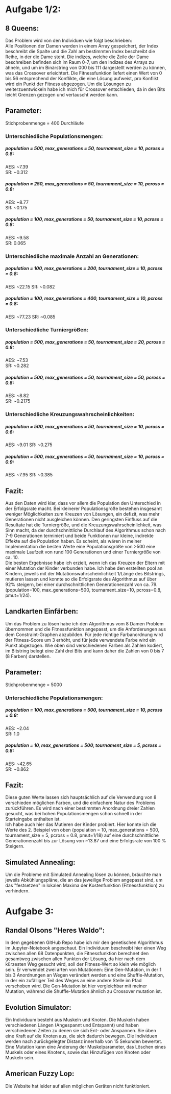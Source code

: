 # Aufgabe 1/2:
## 8 Queens:
Das Problem wird von den Individuen wie folgt beschrieben:  
Alle Positionen der Damen werden in einem Array gespeichert, der Index beschreibt die Spalte und die Zahl am bestimmten Index beschreibt die Reihe, in der die Dame steht.
Die indizes, welche die Zeile der Dame beschreiben befinden sich im Raum 0-7, um den Indizes des Arrays zu ähneln, und um im Binärstring von 000 bis 111 dargestellt werden zu können, was das Crossover erleichtert.
Die Fitnessfunktion liefert einen Wert von 0 bis 56 entsprechend der Konflikte, die eine Lösung aufweist, pro Konflikt wird ein Punkt der Fitness abgezogen. Um die Lösungen zu weiterzuentwickeln habe ich mich für Crossover entschieden, da in den Bits leicht Grenzen gezogen und vertauscht werden kann. 


## Parameter:
Stichprobenmenge = 400 Durchläufe

### Unterschiedliche Populationsmengen:
##### population = 500, max_generations = 50, tournament_size = 10, pcross = 0.8:
AES: ~7.39  
SR: ~0.312

##### population = 250, max_generations = 50, tournament_size = 10, pcross = 0.8:
AES: ~8.77  
SR: ~0.175

##### population = 100, max_generations = 50, tournament_size = 10, pcross = 0.8:
AES: ~9.58  
SR: 0.065



### Unterschiedliche maximale Anzahl an Generationen:
##### population = 100, max_generations = 200, tournament_size = 10, pcross = 0.8:
AES: ~22.15
SR: ~0.082

##### population = 100, max_generations = 400, tournament_size = 10, pcross = 0.8:
AES: ~77.23
SR: ~0.085



### Unterschiedliche Turniergrößen:
##### population = 500, max_generations = 50, tournament_size = 20, pcross = 0.8:
AES: ~7.53  
SR: ~0.282

##### population = 500, max_generations = 50, tournament_size = 50, pcross = 0.8:
AES: ~8.82  
SR: ~0.2175




### Unterschiedliche Kreuzungswahrscheinlichkeiten:
##### population = 500, max_generations = 50, tournament_size = 10, pcross = 0.6:
AES: ~9.01
SR: ~0.275

##### population = 500, max_generations = 50, tournament_size = 10, pcross = 0.9:
AES: ~7.95
SR: ~0.385  

## Fazit:
Aus den Daten wird klar, dass vor allem die Population den Unterschied in der Erfolgsrate macht. Bei kleinerer Populationsgröße bestehen insgesamt weniger Möglichkeiten zum Kreuzen von Lösungen, ein defizit, was mehr Generationen nicht ausgleichen können.
Den geringsten Einfluss auf die Resultate hat die Turniergröße, und die Kreuzungswahrscheinlichkeit, was Sinn macht, da der durchschnittliche Durchlauf des Algorithmus schon nach 7-9 Generationen terminiert und beide Funktionen nur kleine, indirekte Effekte auf die Population haben.
Es scheint, als wären in meiner Implementation die besten Werte eine Populationsgröße von >500 eine maximale Laufzeit von rund 100 Generationen und einer Turniergröße von ca. 10.  
Die besten Ergebnisse habe ich erzielt, wenn ich das Kreuzen der Eltern mit einer Mutation der Kinder verbunden habe. Ich habe den erstellten pool an Kindern, jeweils mit der Mutationswahrscheinlichkeit 1/Länge des Bitstrings, mutieren lassen und konnte so die Erfolgsrate des Algorithmus auf über 92% steigern, bei einer durchschnittlichen Generationenzahl von ca. 79.  
(population=100, max_generations=500, tournament_size=10, pcross=0.8, pmut=1/24).



## Landkarten Einfärben:
Um das Problem zu lösen habe ich den Algorithmus vom 8 Damen Problem übernommen und die Fitnessfunktion angepasst, um die Anforderungen aus dem Constraint-Graphen abzubilden. Für jede richtige Farbanordnung wird der Fitness-Score um 3 erhöht, und für jede verwendete Farbe wird ein Punkt abgezogen. Wie oben sind verschiedenen Farben als Zahlen kodiert, im Bitstring belegt eine Zahl drei Bits und kann daher die Zahlen von 0 bis 7 (8 Farben) darstellen.

## Parameter:
Stichprobenmenge = 5000

### Unterschiedliche Populationsmengen:
##### population = 100, max_generations = 500, tournament_size = 10, pcross = 0.8:
AES: ~2.04  
SR: 1.0

##### population = 10, max_generations = 500, tournament_size = 5, pcross = 0.8:
AES: ~42.65  
SR: ~0.862


## Fazit:
Diese guten Werte lassen sich hauptsächlich auf die Verwendung von 8 verschieden möglichen Farben, und die einfachere Natur des Problems zurückführen. Es wird nach einer bestimmten Anordnung dreier Zahlen gesucht, was bei hohen Populationsmengen schon schnell in der Starteingabe enthalten ist.  
Ich habe auch hier das Mutieren der Kinder probiert. Hier konnte ich die Werte des 2. Beispiel von oben (population = 10, max_generations = 500, tournament_size = 5, pcross = 0.8, pmut=1/18) auf eine durchschnittliche Generationenzahl bis zur Lösung von ~13.87 und eine Erfolgsrate von 100 % Steigern.

## Simulated Annealing:
Um die Probleme mit Simulated Annealing lösen zu können, bräuchte man jeweils Abkühlungspläne, die an das jeweilige Problem angepasst sind, um das "festsetzen" in lokalen Maxima der Kostenfunktion (Fitnessfunktion) zu verhindern. 



# Aufgabe 3:

## Randal Olsons "Heres Waldo":
In dem gegebenen GitHub Repo habe ich mir den genetischen Algorithmus im Jupyter-Notebook angeschaut. Ein Individuum beschreibt hier einen Weg zwischen allen 68 Datenpunkten, die Fitnessfunktion berechnet den gesamtweg zwischen allen Punkten der Lösung, da hier nach dem kürzesten Weg gesucht wird, soll der Fitness-Wert so klein wie möglich sein. Er verwendet zwei arten von Mutationen: Eine Gen-Mutation, in der 1 bis 3 Anordnungen an Wegen verändert werden und eine Shuffle-Mutation, in der ein zufälliger Teil des Weges an eine andere Stelle im Pfad verschoben wird.
Die Gen-Mutation ist hier vergleichbar mit meiner Mutation, während die Shuffle-Mutation ähnlich zu Crossover mutation ist.


## Evolution Simulator:
Ein Individuum besteht aus Muskeln und Knoten. Die Muskeln haben verschiedenen Längen (Angespannt und Entspannt) und haben verschiedenen Zeiten zu denen sie sich Ent- oder Anspannen. Sie üben eine Kraft auf die Knoten aus, die sich dadurch bewegen. Die Individuen werden nach zurückgelegter Distanz innerhalb von 15 Sekunden bewertet. Eine Mutation kann eine Änderung der Muskelparameter, das Löschen eines Muskels oder eines Knotens, sowie das Hinzufügen von Knoten oder Muskeln sein.


## American Fuzzy Lop:
Die Website hat leider auf allen möglichen Geräten nicht funktioniert.
